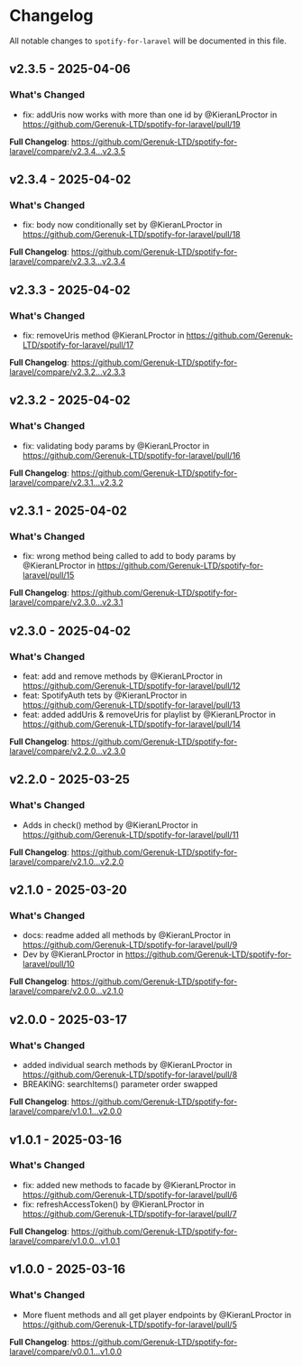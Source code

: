# Changelog

All notable changes to `spotify-for-laravel` will be documented in this file.

## v2.3.5 - 2025-04-06

### What's Changed

* fix: addUris now works with more than one id by @KieranLProctor in https://github.com/Gerenuk-LTD/spotify-for-laravel/pull/19

**Full Changelog**: https://github.com/Gerenuk-LTD/spotify-for-laravel/compare/v2.3.4...v2.3.5

## v2.3.4 - 2025-04-02

### What's Changed

* fix: body now conditionally set by @KieranLProctor in https://github.com/Gerenuk-LTD/spotify-for-laravel/pull/18

**Full Changelog**: https://github.com/Gerenuk-LTD/spotify-for-laravel/compare/v2.3.3...v2.3.4

## v2.3.3 - 2025-04-02

### What's Changed

* fix: removeUris method @KieranLProctor in https://github.com/Gerenuk-LTD/spotify-for-laravel/pull/17

**Full Changelog**: https://github.com/Gerenuk-LTD/spotify-for-laravel/compare/v2.3.2...v2.3.3

## v2.3.2 - 2025-04-02

### What's Changed

* fix: validating body params by @KieranLProctor in https://github.com/Gerenuk-LTD/spotify-for-laravel/pull/16

**Full Changelog**: https://github.com/Gerenuk-LTD/spotify-for-laravel/compare/v2.3.1...v2.3.2

## v2.3.1 - 2025-04-02

### What's Changed

* fix: wrong method being called to add to body params by @KieranLProctor in https://github.com/Gerenuk-LTD/spotify-for-laravel/pull/15

**Full Changelog**: https://github.com/Gerenuk-LTD/spotify-for-laravel/compare/v2.3.0...v2.3.1

## v2.3.0 - 2025-04-02

### What's Changed

* feat: add and remove methods by @KieranLProctor in https://github.com/Gerenuk-LTD/spotify-for-laravel/pull/12
* feat: SpotifyAuth tets by @KieranLProctor in https://github.com/Gerenuk-LTD/spotify-for-laravel/pull/13
* feat: added addUris & removeUris for playlist by @KieranLProctor in https://github.com/Gerenuk-LTD/spotify-for-laravel/pull/14

**Full Changelog**: https://github.com/Gerenuk-LTD/spotify-for-laravel/compare/v2.2.0...v2.3.0

## v2.2.0 - 2025-03-25

### What's Changed

* Adds in check() method by @KieranLProctor in https://github.com/Gerenuk-LTD/spotify-for-laravel/pull/11

**Full Changelog**: https://github.com/Gerenuk-LTD/spotify-for-laravel/compare/v2.1.0...v2.2.0

## v2.1.0 - 2025-03-20

### What's Changed

* docs: readme added all methods by @KieranLProctor in https://github.com/Gerenuk-LTD/spotify-for-laravel/pull/9
* Dev by @KieranLProctor in https://github.com/Gerenuk-LTD/spotify-for-laravel/pull/10

**Full Changelog**: https://github.com/Gerenuk-LTD/spotify-for-laravel/compare/v2.0.0...v2.1.0

## v2.0.0 - 2025-03-17

### What's Changed

* added individual search methods by @KieranLProctor in https://github.com/Gerenuk-LTD/spotify-for-laravel/pull/8
* BREAKING: searchItems() parameter order swapped

**Full Changelog**: https://github.com/Gerenuk-LTD/spotify-for-laravel/compare/v1.0.1...v2.0.0

## v1.0.1 - 2025-03-16

### What's Changed

* fix: added new methods to facade by @KieranLProctor in https://github.com/Gerenuk-LTD/spotify-for-laravel/pull/6
* fix: refreshAccessToken() by @KieranLProctor in https://github.com/Gerenuk-LTD/spotify-for-laravel/pull/7

**Full Changelog**: https://github.com/Gerenuk-LTD/spotify-for-laravel/compare/v1.0.0...v1.0.1

## v1.0.0 - 2025-03-16

### What's Changed

* More fluent methods and all get player endpoints by @KieranLProctor in https://github.com/Gerenuk-LTD/spotify-for-laravel/pull/5

**Full Changelog**: https://github.com/Gerenuk-LTD/spotify-for-laravel/compare/v0.0.1...v1.0.0
